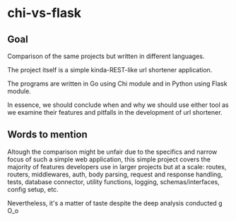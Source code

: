 # chi-vs-flask

## Goal

Comparison of the same projects but written in different languages.

The project itself is a simple kinda-REST-like url shortener application.

The programs are written in Go using Chi module and in Python using Flask module.

In essence, we should conclude when and why we should use either tool as we examine their features and pitfalls in the development of url shortener.


## Words to mention

Altough the comparison might be unfair due to the specifics and narrow focus of such a simple web application, this simple project covers the majority of features developers use in larger projects but at a scale: routes, routers, middlewares, auth, body parsing, request and response handling, tests, database connector, utility functions, logging, schemas/interfaces, config setup, etc.

Nevertheless, it's a matter of taste despite the deep analysis conducted g O_o
